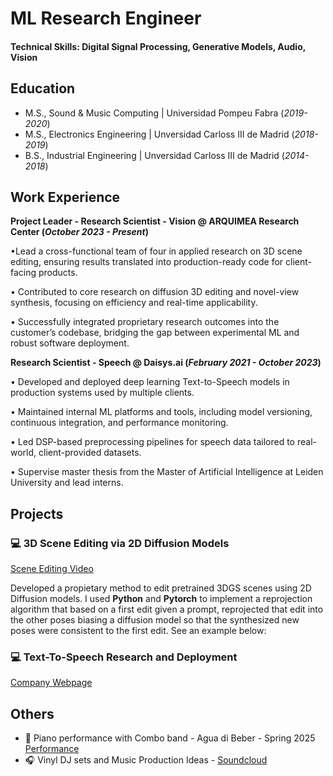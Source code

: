 # ML Research Engineer

#### Technical Skills: Digital Signal Processing, Generative Models, Audio, Vision

## Education
- M.S., Sound & Music Computing | Universidad Pompeu Fabra (_2019-2020_)								       		
- M.S., Electronics Engineering	| Unversidad Carloss III de Madrid (_2018-2019_)	 			        		
- B.S., Industrial Engineering | Unversidad Carloss III de Madrid (_2014-2018_)

## Work Experience
**Project Leader - Research Scientist - Vision @ ARQUIMEA Research Center (_October 2023 - Present_)**

•Lead a cross-functional team of four in applied research on 3D scene editing, ensuring results translated into production-ready code for client-facing products.

• Contributed to core research on diffusion 3D editing and novel-view synthesis, focusing on efficiency and real-time applicability.

• Successfully integrated proprietary research outcomes into the customer’s codebase, bridging the gap between experimental ML and robust software deployment.

**Research Scientist - Speech @ Daisys.ai (_February 2021 - October 2023_)**

• Developed and deployed deep learning Text-to-Speech models in production systems used by multiple clients.

• Maintained internal ML platforms and tools, including model versioning, continuous integration, and performance monitoring.

• Led DSP-based preprocessing pipelines for speech data tailored to real-world, client-provided datasets.

• Supervise master thesis from the Master of Artificial Intelligence at Leiden University and lead interns.

## Projects
### 💻 3D Scene Editing via 2D Diffusion Models
[Scene Editing Video](https://youtu.be/FE95ppQPnW4)

Developed a propietary method to edit pretrained 3DGS scenes using 2D Diffusion models. I used **Python** and **Pytorch** to implement a reprojection algorithm that based on a first edit given a prompt, reprojected that edit into the other poses biasing a diffusion model so that the synthesized new poses were consistent to the first edit. See an example below:



### 💻 Text-To-Speech Research and Deployment
[Company Webpage](https://www.daisys.ai/)



## Others
- 🎹 Piano performance with Combo band - Agua di Beber - Spring 2025 [Performance](https://www.youtube.com/watch?v=2XVZdv5ogJo)
- 🎧 Vinyl DJ sets and Music Production Ideas - [Soundcloud](https://soundcloud.com/jbs06)
